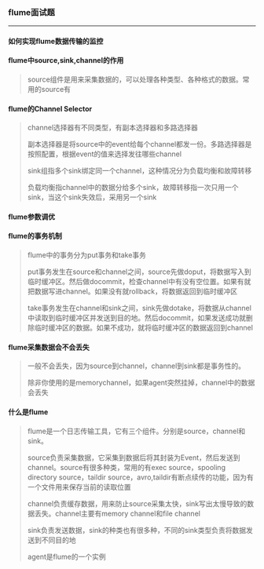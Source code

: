 ### flume面试题

***

#### 如何实现flume数据传输的监控

>



#### flume中source,sink,channel的作用

> source组件是用来采集数据的，可以处理各种类型、各种格式的数据。常用的source有



#### flume的Channel Selector

>channel选择器有不同类型，有副本选择器和多路选择器
>
>副本选择器是将source中的event给每个channel都发一份。多路选择器是按照配置，根据event的值来选择发往哪些channel
>
>sink组指多个sink绑定同一个channel，这种情况分为负载均衡和故障转移
>
>负载均衡指channel中的数据分给多个sink，故障转移指一次只用一个sink，当这个sink失效后，采用另一个sink



#### flume参数调优

>



#### flume的事务机制

> flume中的事务分为put事务和take事务
>
> put事务发生在source和channel之间，source先做doput，将数据写入到临时缓冲区。然后做docommit，检查channel中有没有空位置。如果有就把数据写进channel。如果没有就rollback，将数据返回到临时缓冲区
>
> take事务发生在channel和sink之间，sink先做dotake，将数据从channel中读取到临时缓冲区并发送到目的地。然后docommit，如果发送成功就删除临时缓冲区的数据。如果不成功，就将临时缓冲区的数据返回到channel



#### flume采集数据会不会丢失

>一般不会丢失，因为source到channel，channel到sink都是事务性的。
>
>除非你使用的是memorychannel，如果agent突然挂掉，channel中的数据会丢失



#### 什么是flume

> flume是一个日志传输工具，它有三个组件。分别是source，channel和sink。
>
> source负责采集数据，它采集到数据后将其封装为Event，然后发送到channel。source有很多种类，常用的有exec source，spooling directory source，taildir source，avro,taildir有断点续传的功能，因为有一个文件用来保存当前的读取位置
>
> channel负责缓存数据，用来防止source采集太快，sink写出太慢导致的数据丢失。channel主要有memory channel和file channel
>
> sink负责发送数据，sink的种类也有很多种，不同的sink类型负责将数据发送到不同目的地
>
> agent是flume的一个实例


